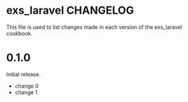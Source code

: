 # exs_laravel CHANGELOG

This file is used to list changes made in each version of the exs_laravel cookbook.

# 0.1.0

Initial release.

- change 0
- change 1

